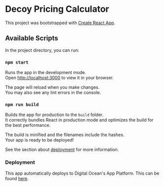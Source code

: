 # Decoy Pricing Calculator

This project was bootstrapped with [Create React App](https://github.com/facebook/create-react-app).

## Available Scripts

In the project directory, you can run:

### `npm start`

Runs the app in the development mode.\
Open [http://localhost:3000](http://localhost:3000) to view it in your browser.

The page will reload when you make changes.\
You may also see any lint errors in the console.

### `npm run build`

Builds the app for production to the `build` folder.\
It correctly bundles React in production mode and optimizes the build for the best performance.

The build is minified and the filenames include the hashes.\
Your app is ready to be deployed!

See the section about [deployment](https://facebook.github.io/create-react-app/docs/deployment) for more information.

### Deployment

This app automatically deploys to Digital Ocean's App Platform. This can be found [here](https://cloud.digitalocean.com/apps/cd744dbd-866b-4578-87d3-30eb4df92ab5/deployments/bf2330e9-9baa-4405-a30a-c35f88bfb375?i=575140).
